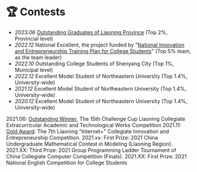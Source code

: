 # 🏆 Contests 
- *2023.06* [Outstanding Graduates of Liaoning Province](https://jyt.ln.gov.cn/jyt/gk/gsgg/2023040410104074112/index.shtml)  (Top 2%, Provincial level)
- *2022.12* National Excellent, the project funded by "[National Innovation and Entrepreneurship Training Plan for College Students](http://gjcxcy.bjtu.edu.cn/Index.aspx)"  (Top 5% team, as the team leader)
- *2022.10* Outstanding College Students of Shenyang City (Top 1%, Municipal level)
- *2022.12* Excellent Model Student of Northeastern University  (Top 1.4%, University-wide)
- *2021.12* Excellent Model Student of Northeastern University  (Top 1.4%, University-wide)
- *2020.12* Excellent Model Student of Northeastern University  (Top 1.4%, University-wide)

2021.06: [Outstanding Winner](Certificates/挑战杯特等奖.jpg), The 15th Challenge Cup Liaoning Collegiate Extracurricular Academic and Technological Works Competition
2021.11: [Gold Award](Certificates/互联网+金奖.jpg): The 7th Liaoning "Internet+" Collegiate Innovation and Entrepreneurship Competition.
2021.xx: First Prize: 2021 China Undergraduate Mathematical Contest in Modeling (Liaoning Region).
2021.XX: Third Prize: 2021 Group Programming Ladder Tournament of China Collegiate Computer Competition (Finals).
2021.XX: First Prize: 2021 National English Competition for College Students



